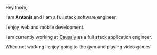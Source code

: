Hey there,

I am **Antonis** and I am a full stack software engineer.

I enjoy web and mobile development.

I am currently working at [Causaly](https://www.causaly.com/) as a full stack application engineer.

When not working I enjoy going to the gym and playing video games.

